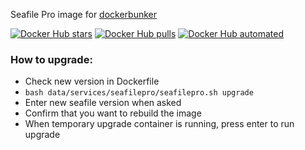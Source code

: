 Seafile Pro image for [dockerbunker](https://github.com/chaosbunker/dockerbunker)

[![Docker Hub stars](https://img.shields.io/docker/stars/chaosbunker/seafile-pro-docker.svg)](https://hub.docker.com/r/chaosbunker/seafile-pro-docker) [![Docker Hub pulls](https://img.shields.io/docker/pulls/chaosbunker/seafile-pro-docker.svg)](https://hub.docker.com/r/chaosbunker/seafile-pro-docker) [![Docker Hub automated](https://img.shields.io/docker/automated/chaosbunker/seafile-pro-docker.svg)](https://hub.docker.com/r/chaosbunker/seafile-pro-docker)

### How to upgrade:

- Check new version in Dockerfile
- `bash data/services/seafilepro/seafilepro.sh upgrade`
- Enter new seafile version when asked
- Confirm that you want to rebuild the image
- When temporary upgrade container is running, press enter to run upgrade
